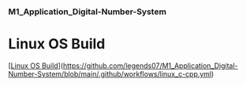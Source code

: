 ### M1_Application_Digital-Number-System

# Linux OS Build
[[Linux OS Build](https://github.com/40010753/M1_ProjectType_Goal/actions/workflows/build-linu.yml/badge.svg)](https://github.com/legends07/M1_Application_Digital-Number-System/blob/main/.github/workflows/linux_c-cpp.yml)

